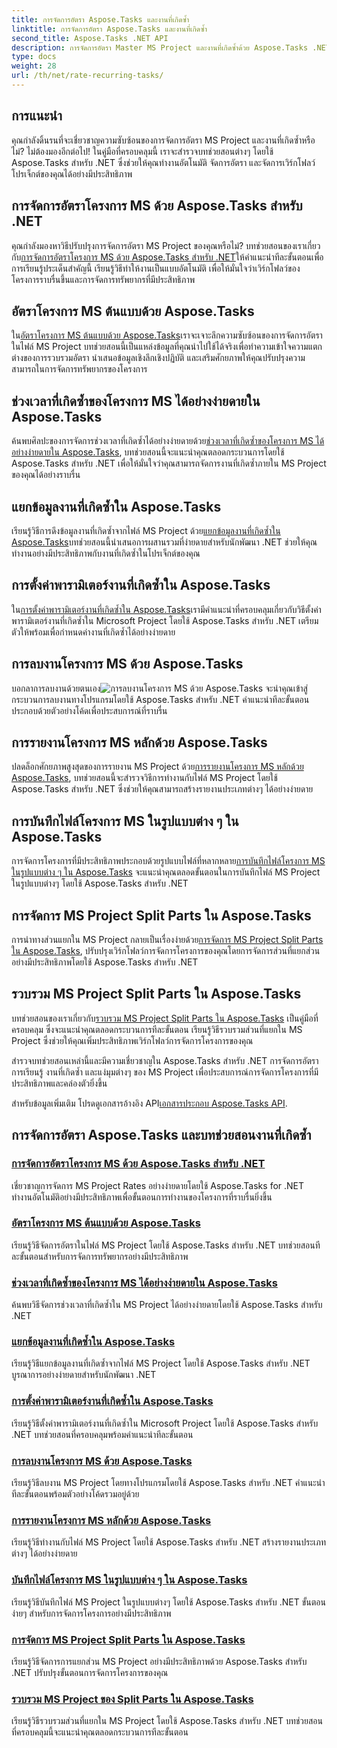 ```yaml
---
title: การจัดการอัตรา Aspose.Tasks และงานที่เกิดซ้ำ
linktitle: การจัดการอัตรา Aspose.Tasks และงานที่เกิดซ้ำ
second_title: Aspose.Tasks .NET API
description: การจัดการอัตรา Master MS Project และงานที่เกิดซ้ำด้วย Aspose.Tasks .NET เรียนรู้วิธีการทำงานอัตโนมัติ จัดการอัตรา และจัดการส่วนที่แยกสำหรับเวิร์กโฟลว์ของโครงการ
type: docs
weight: 28
url: /th/net/rate-recurring-tasks/
---
```


## การแนะนำ

คุณกำลังดิ้นรนที่จะเชี่ยวชาญความซับซ้อนของการจัดการอัตรา MS Project และงานที่เกิดซ้ำหรือไม่? ไม่ต้องมองอีกต่อไป! ในคู่มือที่ครอบคลุมนี้ เราจะสำรวจบทช่วยสอนต่างๆ โดยใช้ Aspose.Tasks สำหรับ .NET ซึ่งช่วยให้คุณทำงานอัตโนมัติ จัดการอัตรา และจัดการเวิร์กโฟลว์โปรเจ็กต์ของคุณได้อย่างมีประสิทธิภาพ

## การจัดการอัตราโครงการ MS ด้วย Aspose.Tasks สำหรับ .NET
 คุณกำลังมองหาวิธีปรับปรุงการจัดการอัตรา MS Project ของคุณหรือไม่? บทช่วยสอนของเราเกี่ยวกับ[การจัดการอัตราโครงการ MS ด้วย Aspose.Tasks สำหรับ .NET](./handling-rates/)ให้คำแนะนำทีละขั้นตอนเพื่อการเรียนรู้ประเด็นสำคัญนี้ เรียนรู้วิธีทำให้งานเป็นแบบอัตโนมัติ เพื่อให้มั่นใจว่าเวิร์กโฟลว์ของโครงการราบรื่นขึ้นและการจัดการทรัพยากรที่มีประสิทธิภาพ

## อัตราโครงการ MS ต้นแบบด้วย Aspose.Tasks
 ใน[อัตราโครงการ MS ต้นแบบด้วย Aspose.Tasks](./rate-collection/)เราจะเจาะลึกความซับซ้อนของการจัดการอัตราในไฟล์ MS Project บทช่วยสอนนี้เป็นแหล่งข้อมูลที่คุณนำไปใช้ได้จริงเพื่อทำความเข้าใจความแตกต่างของการรวบรวมอัตรา นำเสนอข้อมูลเชิงลึกเชิงปฏิบัติ และเสริมศักยภาพให้คุณปรับปรุงความสามารถในการจัดการทรัพยากรของโครงการ

## ช่วงเวลาที่เกิดซ้ำของโครงการ MS ได้อย่างง่ายดายใน Aspose.Tasks
 ค้นพบศิลปะของการจัดการช่วงเวลาที่เกิดซ้ำได้อย่างง่ายดายด้วย[ช่วงเวลาที่เกิดซ้ำของโครงการ MS ได้อย่างง่ายดายใน Aspose.Tasks](./recurring-intervals/), บทช่วยสอนนี้จะแนะนำคุณตลอดกระบวนการโดยใช้ Aspose.Tasks สำหรับ .NET เพื่อให้มั่นใจว่าคุณสามารถจัดการงานที่เกิดซ้ำภายใน MS Project ของคุณได้อย่างราบรื่น

## แยกข้อมูลงานที่เกิดซ้ำใน Aspose.Tasks
 เรียนรู้วิธีการดึงข้อมูลงานที่เกิดซ้ำจากไฟล์ MS Project ด้วย[แยกข้อมูลงานที่เกิดซ้ำใน Aspose.Tasks](./recurring-task-information/)บทช่วยสอนนี้นำเสนอการผสานรวมที่ง่ายดายสำหรับนักพัฒนา .NET ช่วยให้คุณทำงานอย่างมีประสิทธิภาพกับงานที่เกิดซ้ำในโปรเจ็กต์ของคุณ

## การตั้งค่าพารามิเตอร์งานที่เกิดซ้ำใน Aspose.Tasks
 ใน[การตั้งค่าพารามิเตอร์งานที่เกิดซ้ำใน Aspose.Tasks](./recurring-task-parameters/)เรามีคำแนะนำที่ครอบคลุมเกี่ยวกับวิธีตั้งค่าพารามิเตอร์งานที่เกิดซ้ำใน Microsoft Project โดยใช้ Aspose.Tasks สำหรับ .NET เตรียมตัวให้พร้อมเพื่อกำหนดค่างานที่เกิดซ้ำได้อย่างง่ายดาย

## การลบงานโครงการ MS ด้วย Aspose.Tasks
 บอกลาการลบงานด้วยตนเอง![การลบงานโครงการ MS ด้วย Aspose.Tasks](./removing-tasks/) จะนำคุณเข้าสู่กระบวนการลบงานทางโปรแกรมโดยใช้ Aspose.Tasks สำหรับ .NET คำแนะนำทีละขั้นตอนประกอบด้วยตัวอย่างโค้ดเพื่อประสบการณ์ที่ราบรื่น

## การรายงานโครงการ MS หลักด้วย Aspose.Tasks
 ปลดล็อกศักยภาพสูงสุดของการรายงาน MS Project ด้วย[การรายงานโครงการ MS หลักด้วย Aspose.Tasks](./report-types/), บทช่วยสอนนี้จะสำรวจวิธีการทำงานกับไฟล์ MS Project โดยใช้ Aspose.Tasks สำหรับ .NET ซึ่งช่วยให้คุณสามารถสร้างรายงานประเภทต่างๆ ได้อย่างง่ายดาย

## การบันทึกไฟล์โครงการ MS ในรูปแบบต่าง ๆ ใน Aspose.Tasks
การจัดการโครงการที่มีประสิทธิภาพประกอบด้วยรูปแบบไฟล์ที่หลากหลาย[การบันทึกไฟล์โครงการ MS ในรูปแบบต่าง ๆ ใน Aspose.Tasks](./save-file-formats/) จะแนะนำคุณตลอดขั้นตอนในการบันทึกไฟล์ MS Project ในรูปแบบต่างๆ โดยใช้ Aspose.Tasks สำหรับ .NET

## การจัดการ MS Project Split Parts ใน Aspose.Tasks
 การนำทางส่วนแยกใน MS Project กลายเป็นเรื่องง่ายด้วย[การจัดการ MS Project Split Parts ใน Aspose.Tasks](./split-parts/), ปรับปรุงเวิร์กโฟลว์การจัดการโครงการของคุณโดยการจัดการส่วนที่แยกส่วนอย่างมีประสิทธิภาพโดยใช้ Aspose.Tasks สำหรับ .NET

## รวบรวม MS Project Split Parts ใน Aspose.Tasks
 บทช่วยสอนของเราเกี่ยวกับ[รวบรวม MS Project Split Parts ใน Aspose.Tasks](./split-part-collection/) เป็นคู่มือที่ครอบคลุม ซึ่งจะแนะนำคุณตลอดกระบวนการทีละขั้นตอน เรียนรู้วิธีรวบรวมส่วนที่แยกใน MS Project ซึ่งช่วยให้คุณเพิ่มประสิทธิภาพเวิร์กโฟลว์การจัดการโครงการของคุณ

สำรวจบทช่วยสอนเหล่านี้และมีความเชี่ยวชาญใน Aspose.Tasks สำหรับ .NET การจัดการอัตราการเรียนรู้ งานที่เกิดซ้ำ และแง่มุมต่างๆ ของ MS Project เพื่อประสบการณ์การจัดการโครงการที่มีประสิทธิภาพและคล่องตัวยิ่งขึ้น

 สำหรับข้อมูลเพิ่มเติม โปรดดูเอกสารอ้างอิง API[เอกสารประกอบ Aspose.Tasks API](https://reference.aspose.com/tasks/net/).

## การจัดการอัตรา Aspose.Tasks และบทช่วยสอนงานที่เกิดซ้ำ
### [การจัดการอัตราโครงการ MS ด้วย Aspose.Tasks สำหรับ .NET](./handling-rates/)
เชี่ยวชาญการจัดการ MS Project Rates อย่างง่ายดายโดยใช้ Aspose.Tasks for .NET ทำงานอัตโนมัติอย่างมีประสิทธิภาพเพื่อขั้นตอนการทำงานของโครงการที่ราบรื่นยิ่งขึ้น
### [อัตราโครงการ MS ต้นแบบด้วย Aspose.Tasks](./rate-collection/)
เรียนรู้วิธีจัดการอัตราในไฟล์ MS Project โดยใช้ Aspose.Tasks สำหรับ .NET บทช่วยสอนทีละขั้นตอนสำหรับการจัดการทรัพยากรอย่างมีประสิทธิภาพ
### [ช่วงเวลาที่เกิดซ้ำของโครงการ MS ได้อย่างง่ายดายใน Aspose.Tasks](./recurring-intervals/)
ค้นพบวิธีจัดการช่วงเวลาที่เกิดซ้ำใน MS Project ได้อย่างง่ายดายโดยใช้ Aspose.Tasks สำหรับ .NET
### [แยกข้อมูลงานที่เกิดซ้ำใน Aspose.Tasks](./recurring-task-information/)
เรียนรู้วิธีแยกข้อมูลงานที่เกิดซ้ำจากไฟล์ MS Project โดยใช้ Aspose.Tasks สำหรับ .NET บูรณาการอย่างง่ายดายสำหรับนักพัฒนา .NET
### [การตั้งค่าพารามิเตอร์งานที่เกิดซ้ำใน Aspose.Tasks](./recurring-task-parameters/)
เรียนรู้วิธีตั้งค่าพารามิเตอร์งานที่เกิดซ้ำใน Microsoft Project โดยใช้ Aspose.Tasks สำหรับ .NET บทช่วยสอนที่ครอบคลุมพร้อมคำแนะนำทีละขั้นตอน
### [การลบงานโครงการ MS ด้วย Aspose.Tasks](./removing-tasks/)
เรียนรู้วิธีลบงาน MS Project โดยทางโปรแกรมโดยใช้ Aspose.Tasks สำหรับ .NET คำแนะนำทีละขั้นตอนพร้อมตัวอย่างโค้ดรวมอยู่ด้วย
### [การรายงานโครงการ MS หลักด้วย Aspose.Tasks](./report-types/)
เรียนรู้วิธีทำงานกับไฟล์ MS Project โดยใช้ Aspose.Tasks สำหรับ .NET สร้างรายงานประเภทต่างๆ ได้อย่างง่ายดาย
### [บันทึกไฟล์โครงการ MS ในรูปแบบต่าง ๆ ใน Aspose.Tasks](./save-file-formats/)
เรียนรู้วิธีบันทึกไฟล์ MS Project ในรูปแบบต่างๆ โดยใช้ Aspose.Tasks สำหรับ .NET ขั้นตอนง่ายๆ สำหรับการจัดการโครงการอย่างมีประสิทธิภาพ
### [การจัดการ MS Project Split Parts ใน Aspose.Tasks](./split-parts/)
เรียนรู้วิธีจัดการการแยกส่วน MS Project อย่างมีประสิทธิภาพด้วย Aspose.Tasks สำหรับ .NET ปรับปรุงขั้นตอนการจัดการโครงการของคุณ
### [รวบรวม MS Project ของ Split Parts ใน Aspose.Tasks](./split-part-collection/)
เรียนรู้วิธีรวบรวมส่วนที่แยกใน MS Project โดยใช้ Aspose.Tasks สำหรับ .NET บทช่วยสอนที่ครอบคลุมนี้จะแนะนำคุณตลอดกระบวนการทีละขั้นตอน